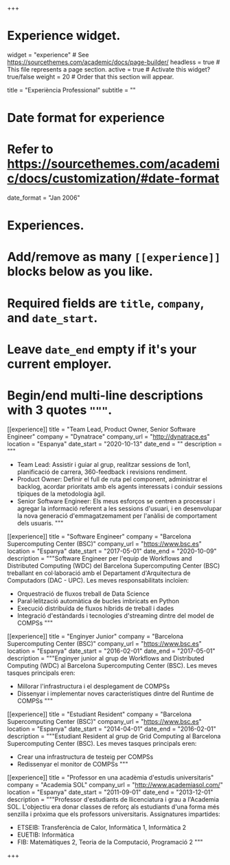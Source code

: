 +++
# Experience widget.
widget = "experience"  # See https://sourcethemes.com/academic/docs/page-builder/
headless = true  # This file represents a page section.
active = true  # Activate this widget? true/false
weight = 20  # Order that this section will appear.

title = "Experiència Professional"
subtitle = ""

# Date format for experience
#   Refer to https://sourcethemes.com/academic/docs/customization/#date-format
date_format = "Jan 2006"

# Experiences.
#   Add/remove as many `[[experience]]` blocks below as you like.
#   Required fields are `title`, `company`, and `date_start`.
#   Leave `date_end` empty if it's your current employer.
#   Begin/end multi-line descriptions with 3 quotes `"""`.
[[experience]]
  title = "Team Lead, Product Owner, Senior Software Engineer"
  company = "Dynatrace"
  company_url = "http://dynatrace.es"
  location = "Espanya"
  date_start = "2020-10-13"
  date_end = ""
  description = """
  * Team Lead: Assistir i guiar al grup, realitzar sessions de 1on1, planificació de carrera, 360-feedback i revisions rendiment.
  * Product Owner: Definir el full de ruta pel component, administrar el backlog, acordar prioritats amb els agents interessats i conduir sessions típiques de la metodologia àgil.
  * Senior Software Engineer: Els meus esforços se centren a processar i agregar la informació referent a les sessions d'usuari, i en desenvolupar la nova generació d'emmagatzemament per l'anàlisi de comportament dels usuaris.
  """

[[experience]]
  title = "Software Engineer"
  company = "Barcelona Supercomputing Center (BSC)"
  company_url = "https://www.bsc.es"
  location = "Espanya"
  date_start = "2017-05-01"
  date_end = "2020-10-09"
  description = """Software Engineer per l'equip de Workflows and Distributed Computing (WDC) del Barcelona Supercomputing Center (BSC) treballant en col·laboració amb el Departament d'Arquitectura de Computadors (DAC - UPC).
  Les meves responsabilitats incloïen:
  
  * Orquestració de fluxos treball de Data Science
  * Paral·lelització automàtica de bucles imbricats en Python
  * Execució distribuïda de fluxos híbrids de treball i dades
  * Integració d'estàndards i tecnologies d'streaming dintre del model de COMPSs
  """
  
[[experience]]
  title = "Enginyer Junior"
  company = "Barcelona Supercomputing Center (BSC)"
  company_url = "https://www.bsc.es"
  location = "Espanya"
  date_start = "2016-02-01"
  date_end = "2017-05-01"
  description = """Enginyer junior al grup de Workflows and Distributed Computing (WDC) al Barcelona Supercomputing Center (BSC). 
  Les meves tasques principals eren:
  
  * Millorar l'infrastructura i el desplegament de COMPSs
  * Dissenyar i implementar noves característiques dintre del Runtime de COMPSs
  """
  
[[experience]]
  title = "Estudiant Resident"
  company = "Barcelona Supercomputing Center (BSC)"
  company_url = "https://www.bsc.es"
  location = "Espanya"
  date_start = "2014-04-01"
  date_end = "2016-02-01"
  description = """Estudiant Resident al grup de Grid Computing al Barcelona Supercomputing Center (BSC). 
  Les meves tasques principals eren:
  
  * Crear una infrastructura de testeig per COMPSs
  * Redissenyar el monitor de COMPSs
  """
  
[[experience]]
  title = "Professor en una acadèmia d'estudis universitaris"
  company = "Academia SOL"
  company_url = "http://www.academiasol.com/"
  location = "Espanya"
  date_start = "2011-09-01"
  date_end = "2013-12-01"
  description = """Professor d'estudiants de llicenciatura i grau a l'Academia SOL. L'objectiu era donar classes de reforç
  als estudiants d'una forma més senzilla i pròxima que els professors universitaris.
  Assignatures impartides:
  
  * ETSEIB: Transferència de Calor, Informàtica 1, Informàtica 2
  * EUETIB: Informàtica
  * FIB: Matemàtiques 2, Teoria de la Computació, Programació 2
  """
  
+++
